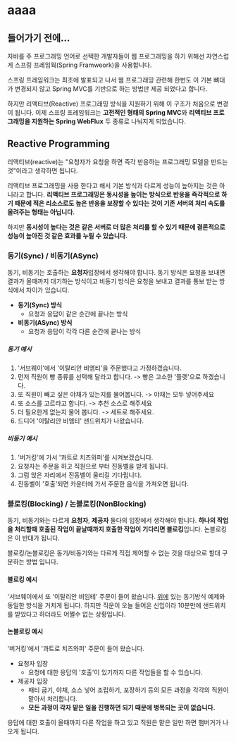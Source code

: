
# aaaa


## 들어가기 전에...
자바를 주 프로그래밍 언어로 선택한 개발자들이 웹 프로그래밍을 하기 위해선 자연스럽게 스프링 프레임웍(Spring Framweork)을 사용합니다.

스프링 프레임워크는 최초에 발표되고 나서 웹 프로그래밍 관련해 한번도 이 기본 뼈대가 변경되지 않고 Spring MVC를 기반으로 하는 방법만 제공 되었다고 합니다.

하지만 리액티브(Reactive) 프로그래밍 방식을 지원하기 위해 이 구조가 처음으로 변경이 됩니다. 이제 스프링 프레임워크는 **고전적인 형태의 Spring MVC**와 **리액티브 프로그래밍을 지원하는 Spring WebFlux** 두 종류로 나눠지게 되었습니다.

## Reactive Programming
리액티브(reactive)는 "요청자가 요청을 하면 즉각 반응하는 프로그래밍 모델을 만드는 것"이라고 생각하면 됩니다.

리액티브 프로그래밍을 사용 한다고 해서 기본 방식과 다르게 성능이 높아지는 것은 아니라고 합니다. **리액티브 프로그래밍은 동시성을 높이는 방식으로
 반응을 즉각적으로 하기 때문에 적은 리소스로도 높은 반응을 보장할 수 있다는 것이 기존 서버의 처리 속도를 올려주는 형태는 아닙니다.**

하지만 **동시성이 높다는 것은 같은 서버로 더 많은 처리를 할 수 있기 때문에 결론적으로 성능이 높아진 것 같은 효과를 누릴 수 있습니다.**

### 동기(Sync) / 비동기(ASync)
동기, 비동기는 호출하는 **요청자**입장에서 생각해야 합니다. 동기 방식은 요청을 보내면 결과가 올때까지 대기하는 방식이고 비동기 방식은 요청을 보내고 결과를 통보 받는 방식에서 차이가 있습니다.
- **동기(Sync) 방식**
  - 요청과 응답이 같은 순간에 끝나는 방식
- **비동기(ASync) 방식**
  - 요청과 응답이 각각 다른 순간에 끝나는 방식

##### **동기 예시**
1) '서브웨이'에서 '이탈리안 비엠티'을 주문했다고 가정하겠습니다.
2) 먼저 직원이 빵 종류를 선택해 달라고 합니다. -> 빵은 고소한 '플랫'으로 하겠습니다.
3) 또 직원이 빼고 싶은 야채가 있는지를 물어봅니다. -> 야채는 모두 넣어주세요
4) 또 소스를 고르라고 합니다. -> 추천 소스로 해주세요
5) 더 필요한게 없는지 물어 봅니다. -> 세트로 해주세요.
6) 드디어 '이탈리안 비엠티' 샌드위치가 나왔습니다.

##### **비동기 예시**
1) '버거킹'에 가서 '콰트로 치즈와퍼'를 시켜보겠습니다.
2) 요청자는 주문을 하고 직원으로 부터 진동벨을 받게 됩니다.
3) 그럼 앉은 자리에서 진동벨이 울리길 기다립니다.
4) 진동벨이 '호출'되면 카운터에 가서 주문한 음식을 가져오면 됩니다.

### 블로킹(Blocking) / 논블로킹(NonBlocking)
동기, 비동기와는 다르게 **요청자**, **제공자** 둘다의 입장에서 생각해야 합니다. **하나의 작업을 처리할때 호출된 작업이 끝날때까지 호출한 작업이 기다리면 블로킹**입니다. 논블로킹은 이 반대가 됩니다.

블로킹/논블로킹은 동기/비동기와는 다르게 직접 제어할 수 없는 것을 대상으로 할대 구분하는 방법 입니다.

#### **블로킹 예시**
'서브웨이에서 또 '이탈리안 비임테' 주문이 들어 왔습니다.
[위에](#동기-예시) 있는 동기방식 예제와 동일한 방식을 거치게 됩니다.
하지만 직운이 오늘 들어온 신입이라 10분만에 샌드위치를 받았다고 하더라도 어쩔수 없는 상황입니다.

#### **논블로킹 예시**
'버거킹'에서 '콰트로 치즈와퍼' 주문이 들어 왔습니다.
- 요청자 입장
  - 요청에 대한 응답의 '호출'이 있기까지 다른 작업들을 할 수 있습니다.
- 제공자 입장
  - 패티 굽기, 야채, 소스 넣어 조립하기, 포장하기 등의 모든 과정을 각각의 직원이 맡아서 처리합니다.
  - **모든 과정이 각자 맡은 일을 진행하면 되기 때문에 병목되는 곳이 없습니다.**

응답에 대한 호출이 올때까지 다른 작업을 하고 있고 직원은 맡은 일만 하면 햄버거가 나오게 됩니다. 

